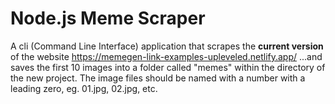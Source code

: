 # Node.js Meme Scraper

A cli (Command Line Interface) application that scrapes the **current version** of the website https://memegen-link-examples-upleveled.netlify.app/
...and saves the first 10 images into a folder called "memes" within the directory of the new project. The image files should be named with a number with a leading zero, eg. 01.jpg, 02.jpg, etc.
